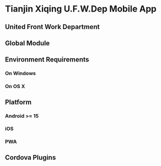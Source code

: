 Tianjin Xiqing U.F.W.Dep Mobile App
=========================

United Front Work Department
---------------------------

## Global Module

## Environment Requirements

### On Windows

### On OS X

## Platform

### Android >= 15

### iOS

### PWA

## Cordova Plugins
